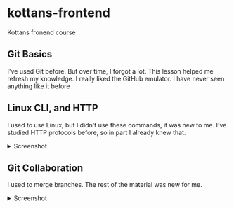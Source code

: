 # kottans-frontend
Kottans fronend course
## Git Basics
I've used Git before. But over time, I forgot a lot.
This lesson helped me refresh my knowledge.
I really liked the GitHub emulator. I have never seen anything like it before

## Linux CLI, and HTTP
I used to use Linux, but I didn't use these commands, it was new to me.
I've studied HTTP protocols before, so in part I already knew that.
<details>
    <summary>Screenshot</summary>
    ![linux-01](https://raw.githubusercontent.com/Harnytskyi/kottans-frontend/main/task_linux_cli/1.png)
    ![linux-02](https://raw.githubusercontent.com/Harnytskyi/kottans-frontend/main/task_linux_cli/2.png)
    ![linux-03](https://raw.githubusercontent.com/Harnytskyi/kottans-frontend/main/task_linux_cli/3.png)
    ![linux-04](https://raw.githubusercontent.com/Harnytskyi/kottans-frontend/main/task_linux_cli/4.png)
</details>

## Git Collaboration
I used to merge branches. The rest of the material was new for me.
<details>
    <summary>Screenshot</summary>
    ![git-collab-01](https://raw.githubusercontent.com/Harnytskyi/kottans-frontend/main/task_git_collaboration/1.png)
    ![git-collab-02](https://raw.githubusercontent.com/Harnytskyi/kottans-frontend/main/task_git_collaboration/2.png)
</details>